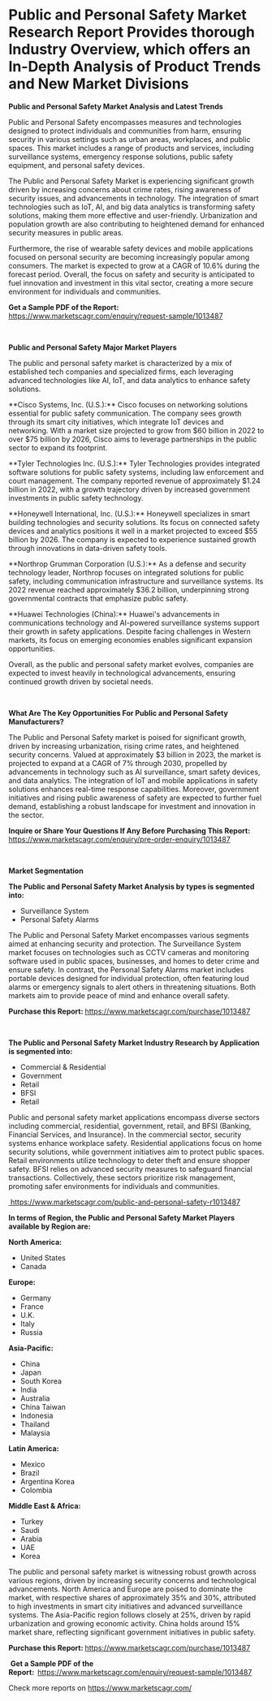 <p><h1>Public and Personal Safety Market Research Report Provides thorough Industry Overview, which offers an In-Depth Analysis of Product Trends and New Market Divisions</h1></p><p><strong>Public and Personal Safety Market Analysis and Latest Trends</strong></p>
<p><p>Public and Personal Safety encompasses measures and technologies designed to protect individuals and communities from harm, ensuring security in various settings such as urban areas, workplaces, and public spaces. This market includes a range of products and services, including surveillance systems, emergency response solutions, public safety equipment, and personal safety devices.</p><p>The Public and Personal Safety Market is experiencing significant growth driven by increasing concerns about crime rates, rising awareness of security issues, and advancements in technology. The integration of smart technologies such as IoT, AI, and big data analytics is transforming safety solutions, making them more effective and user-friendly. Urbanization and population growth are also contributing to heightened demand for enhanced security measures in public areas.</p><p>Furthermore, the rise of wearable safety devices and mobile applications focused on personal security are becoming increasingly popular among consumers. The market is expected to grow at a CAGR of 10.6% during the forecast period. Overall, the focus on safety and security is anticipated to fuel innovation and investment in this vital sector, creating a more secure environment for individuals and communities.</p></p>
<p><strong>Get a Sample PDF of the Report:&nbsp;</strong> <a href="https://www.marketscagr.com/enquiry/request-sample/1013487?utm_campaign=2012&utm_medium=2&utm_source=Github&utm_content=ia&utm_term=06032025&utm_id=public-and-personal-safety">https://www.marketscagr.com/enquiry/request-sample/1013487</a></p>
<p>&nbsp;</p>
<p><strong>Public and Personal Safety Major Market Players</strong></p>
<p><p>The public and personal safety market is characterized by a mix of established tech companies and specialized firms, each leveraging advanced technologies like AI, IoT, and data analytics to enhance safety solutions.</p><p>**Cisco Systems, Inc. (U.S.):** Cisco focuses on networking solutions essential for public safety communication. The company sees growth through its smart city initiatives, which integrate IoT devices and networking. With a market size projected to grow from $60 billion in 2022 to over $75 billion by 2026, Cisco aims to leverage partnerships in the public sector to expand its footprint.</p><p>**Tyler Technologies Inc. (U.S.):** Tyler Technologies provides integrated software solutions for public safety systems, including law enforcement and court management. The company reported revenue of approximately $1.24 billion in 2022, with a growth trajectory driven by increased government investments in public safety technology.</p><p>**Honeywell International, Inc. (U.S.):** Honeywell specializes in smart building technologies and security solutions. Its focus on connected safety devices and analytics positions it well in a market projected to exceed $55 billion by 2026. The company is expected to experience sustained growth through innovations in data-driven safety tools.</p><p>**Northrop Grumman Corporation (U.S.):** As a defense and security technology leader, Northrop focuses on integrated solutions for public safety, including communication infrastructure and surveillance systems. Its 2022 revenue reached approximately $36.2 billion, underpinning strong governmental contracts that emphasize public safety.</p><p>**Huawei Technologies (China):** Huawei's advancements in communications technology and AI-powered surveillance systems support their growth in safety applications. Despite facing challenges in Western markets, its focus on emerging economies enables significant expansion opportunities.</p><p>Overall, as the public and personal safety market evolves, companies are expected to invest heavily in technological advancements, ensuring continued growth driven by societal needs.</p></p>
<p>&nbsp;</p>
<p><strong>What Are The Key Opportunities For Public and Personal Safety Manufacturers?</strong></p>
<p><p>The Public and Personal Safety market is poised for significant growth, driven by increasing urbanization, rising crime rates, and heightened security concerns. Valued at approximately $3 billion in 2023, the market is projected to expand at a CAGR of 7% through 2030, propelled by advancements in technology such as AI surveillance, smart safety devices, and data analytics. The integration of IoT and mobile applications in safety solutions enhances real-time response capabilities. Moreover, government initiatives and rising public awareness of safety are expected to further fuel demand, establishing a robust landscape for investment and innovation in the sector.</p></p>
<p><strong>Inquire or Share Your Questions If Any Before Purchasing This Report:</strong> <a href="https://www.marketscagr.com/enquiry/pre-order-enquiry/1013487?utm_campaign=2012&utm_medium=2&utm_source=Github&utm_content=ia&utm_term=06032025&utm_id=public-and-personal-safety">https://www.marketscagr.com/enquiry/pre-order-enquiry/1013487</a></p>
<p>&nbsp;</p>
<p><strong>Market Segmentation</strong></p>
<p><strong>The Public and Personal Safety Market Analysis by types is segmented into:</strong></p>
<p><ul><li>Surveillance System</li><li>Personal Safety Alarms</li></ul></p>
<p><p>The Public and Personal Safety Market encompasses various segments aimed at enhancing security and protection. The Surveillance System market focuses on technologies such as CCTV cameras and monitoring software used in public spaces, businesses, and homes to deter crime and ensure safety. In contrast, the Personal Safety Alarms market includes portable devices designed for individual protection, often featuring loud alarms or emergency signals to alert others in threatening situations. Both markets aim to provide peace of mind and enhance overall safety.</p></p>
<p><strong>Purchase this Report:&nbsp;</strong><a href="https://www.marketscagr.com/purchase/1013487?utm_campaign=2012&utm_medium=2&utm_source=Github&utm_content=ia&utm_term=06032025&utm_id=public-and-personal-safety">https://www.marketscagr.com/purchase/1013487</a></p>
<p>&nbsp;</p>
<p><strong>The Public and Personal Safety Market Industry Research by Application is segmented into:</strong></p>
<p><ul><li>Commercial & Residential</li><li>Government</li><li>Retail</li><li>BFSI</li><li>Retail</li></ul></p>
<p><p>Public and personal safety market applications encompass diverse sectors including commercial, residential, government, retail, and BFSI (Banking, Financial Services, and Insurance). In the commercial sector, security systems enhance workplace safety. Residential applications focus on home security solutions, while government initiatives aim to protect public spaces. Retail environments utilize technology to deter theft and ensure shopper safety. BFSI relies on advanced security measures to safeguard financial transactions. Collectively, these sectors prioritize risk management, promoting safer environments for individuals and communities.</p></p>
<p><a href="https://www.marketscagr.com/public-and-personal-safety-r1013487?utm_campaign=2012&utm_medium=2&utm_source=Github&utm_content=ia&utm_term=06032025&utm_id=public-and-personal-safety">&nbsp;https://www.marketscagr.com/public-and-personal-safety-r1013487</a></p>
<p><strong>In terms of Region, the Public and Personal Safety Market Players available by Region are:</strong></p>
<p>
    <p> <strong> North America: </strong>
        <ul>
            <li>United States</li>
            <li>Canada</li>
        </ul>
        </p> 
    <p> <strong> Europe: </strong>
        <ul>
            <li>Germany</li>
            <li>France</li>
            <li>U.K.</li>
            <li>Italy</li>
            <li>Russia</li>
        </ul>
        </p> 
    <p> <strong> Asia-Pacific: </strong>
        <ul>
            <li>China</li>
            <li>Japan</li>
            <li>South Korea</li>
            <li>India</li>
            <li>Australia</li>
            <li>China Taiwan</li>
            <li>Indonesia</li>
            <li>Thailand</li>
            <li>Malaysia</li>
        </ul>
        </p> 
    <p> <strong> Latin America: </strong>
        <ul>
            <li>Mexico</li>
            <li>Brazil</li>
            <li>Argentina Korea</li>
            <li>Colombia</li>
        </ul>
        </p> 
    <p> <strong> Middle East & Africa: </strong>
        <ul>
            <li>Turkey</li>
            <li>Saudi</li>
            <li>Arabia</li>
            <li>UAE</li>
            <li>Korea</li>
        </ul>
    </p>
    </p>
<p><p>The public and personal safety market is witnessing robust growth across various regions, driven by increasing security concerns and technological advancements. North America and Europe are poised to dominate the market, with respective shares of approximately 35% and 30%, attributed to high investments in smart city initiatives and advanced surveillance systems. The Asia-Pacific region follows closely at 25%, driven by rapid urbanization and growing economic activity. China holds around 15% market share, reflecting significant government initiatives in public safety.</p></p>
<p><strong>Purchase this Report: </strong><a href="https://www.marketscagr.com/purchase/1013487?utm_campaign=2012&utm_medium=2&utm_source=Github&utm_content=ia&utm_term=06032025&utm_id=public-and-personal-safety">https://www.marketscagr.com/purchase/1013487</a></p>
<p>&nbsp;<strong>Get a Sample PDF of the Report:&nbsp;&nbsp;</strong><a href="https://www.marketscagr.com/enquiry/request-sample/1013487?utm_campaign=2012&utm_medium=2&utm_source=Github&utm_content=ia&utm_term=06032025&utm_id=public-and-personal-safety">https://www.marketscagr.com/enquiry/request-sample/1013487</a></p>
<p><strong></strong></p>
<p>Check more reports on <a href="https://www.marketscagr.com/?utm_campaign=2012&utm_medium=2&utm_source=Github&utm_content=ia&utm_term=06032025&utm_id=public-and-personal-safety">https://www.marketscagr.com/</a></p>